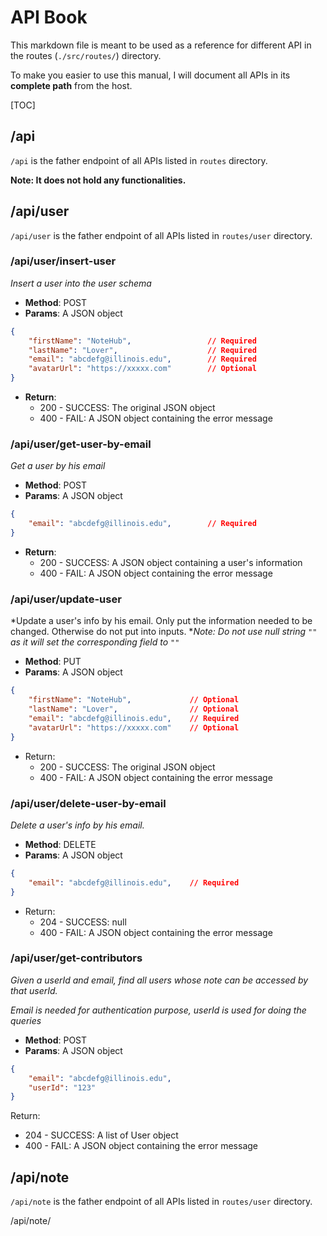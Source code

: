 # API Book

This markdown file is meant to be used as a reference for different API in the routes (`./src/routes/`) directory.

To make you easier to use this manual, I will document all APIs in its **complete path** from the host.

[TOC]

## /api

`/api` is the father endpoint of all APIs listed in `routes` directory.

**Note: It does not hold any functionalities.**



## /api/user

`/api/user` is the father endpoint of all APIs listed in `routes/user` directory.

### /api/user/insert-user

_Insert a user into the user schema_

- **Method**: POST
- **Params**: A JSON object

```JSON
{
    "firstName": "NoteHub",					// Required
    "lastName": "Lover",					// Required
    "email": "abcdefg@illinois.edu",		// Required
    "avatarUrl": "https://xxxxx.com"		// Optional
}
```

- **Return**:
  - 200 - SUCCESS: The original JSON object
  - 400 - FAIL: A JSON object containing the error message





### /api/user/get-user-by-email

_Get a user by his email_

- **Method**: POST
- **Params**: A JSON object

```JSON
{
    "email": "abcdefg@illinois.edu",		// Required
}
```

- **Return**:
  - 200 - SUCCESS: A JSON object containing a user's information
  - 400 - FAIL: A JSON object containing the error message





### /api/user/update-user

*Update a user's info by his email. Only put the information needed to be changed. Otherwise do not put into inputs. **Note: Do not use null string `""` as it will set the corresponding field to `""`*

- **Method**: PUT
- **Params**: A JSON object

```JSON
{
    "firstName": "NoteHub", 			// Optional
    "lastName": "Lover",				// Optional
    "email": "abcdefg@illinois.edu",	// Required
    "avatarUrl": "https://xxxxx.com"	// Optional
}
```

- Return:
  - 200 - SUCCESS: The original JSON object
  - 400 - FAIL: A JSON object containing the error message





### /api/user/delete-user-by-email

_Delete a user's info by his email._

- **Method**: DELETE
- **Params**: A JSON object

```JSON
{
    "email": "abcdefg@illinois.edu",	// Required
}
```

- Return:
  - 204 - SUCCESS: null
  - 400 - FAIL: A JSON object containing the error message



### /api/user/get-contributors

*Given a userId and email, find all users whose note can be accessed by that userId.*

*Email is needed for authentication purpose, userId is used for doing the queries* 

- **Method**: POST
- **Params**: A JSON object

```json
{
	"email": "abcdefg@illinois.edu",
	"userId": "123"
}
```

Return:

- 204 - SUCCESS: A list of User object 
- 400 - FAIL: A JSON object containing the error message





## /api/note

`/api/note` is the father endpoint of all APIs listed in `routes/user` directory.

/api/note/
